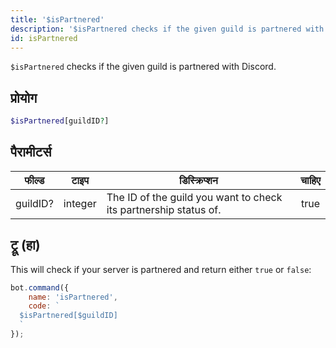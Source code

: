 ```yaml
---
title: '$isPartnered'
description: '$isPartnered checks if the given guild is partnered with Discord.'
id: isPartnered
---
```


`$isPartnered` checks if the given guild is partnered with Discord.

## प्रोयोग

```php
$isPartnered[guildID?]
```

## पैरामीटर्स

| फील्ड    | टाइप    | डिस्क्रिप्शन                                                     | चाहिए |
| -------- | ------- | ---------------------------------------------------------------- |:-----:|
| guildID? | integer | The ID of the guild you want to check its partnership status of. | true  |

## ट्रू (हा)

This will check if your server is partnered and return either `true` or `false`:

```javascript
bot.command({
    name: 'isPartnered',
    code: `
  $isPartnered[$guildID]
  `
});
```

